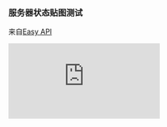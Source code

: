 ### 服务器状态贴图测试

来自[Easy API](https://api.imlazy.ink/)

![](https://api.imlazy.ink/mcapi/img.php?host=103.219.29.214&port=55555&name=heigeyuan)